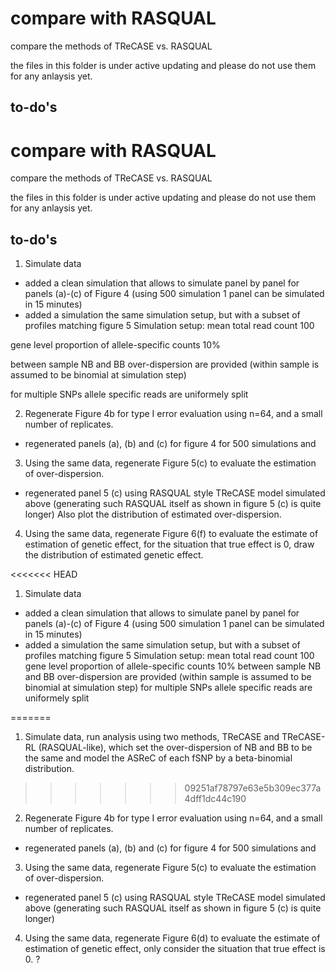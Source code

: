 # compare with RASQUAL
compare the methods of TReCASE vs. RASQUAL  

the files in this folder is under active updating and please do not use them for any anlaysis yet. 

## to-do's
# compare with RASQUAL
compare the methods of TReCASE vs. RASQUAL  

the files in this folder is under active updating and please do not use them for any anlaysis yet. 

## to-do's

1. Simulate data
- added a clean simulation that allows to simulate panel by panel for panels (a)-(c) of Figure 4 (using 500 simulation 1 panel can be simulated in 15 minutes)
- added a simulation the same simulation setup, but with a subset of profiles matching figure 5
Simulation setup:
mean total read count 100

gene level proportion of allele-specific counts 10%

between sample NB and BB over-dispersion are provided (within sample is assumed to be binomial at simulation step)

for multiple SNPs allele specific reads are uniformely split


2. Regenerate Figure 4b for type I error evaluation using n=64, and a small number of replicates. 
- regenerated panels (a), (b) and (c) for figure 4 for 500 simulations and 

3. Using the same data, regenerate Figure 5(c) to evaluate the estimation of over-dispersion. 
- regenerated panel 5 (c) using RASQUAL style TReCASE model simulated above (generating such RASQUAL itself as shown in figure 5 (c) is quite longer) Also plot the distribution of estimated over-dispersion. 

4. Using the same data, regenerate Figure 6(f) to evaluate the estimate of estimation of genetic effect, for the situation that true effect is 0, draw the distribution of estimated genetic effect. 

<<<<<<< HEAD
1. Simulate data
- added a clean simulation that allows to simulate panel by panel for panels (a)-(c) of Figure 4 (using 500 simulation 1 panel can be simulated in 15 minutes)
- added a simulation the same simulation setup, but with a subset of profiles matching figure 5
Simulation setup:
mean total read count 100
gene level proportion of allele-specific counts 10%
between sample NB and BB over-dispersion are provided (within sample is assumed to be binomial at simulation step)
for multiple SNPs allele specific reads are uniformely split
 
=======
1. Simulate data, run analysis using two methods, TReCASE and TReCASE-RL (RASQUAL-like), which set the over-dispersion of NB and BB to be the same and model the ASReC of each fSNP by a beta-binomial distribution. 
>>>>>>> 09251af78797e63e5b309ec377a4dff1dc44c190
2. Regenerate Figure 4b for type I error evaluation using n=64, and a small number of replicates. 
- regenerated panels (a), (b) and (c) for figure 4 for 500 simulations and 

3. Using the same data, regenerate Figure 5(c) to evaluate the estimation of over-dispersion. 
- regenerated panel 5 (c) using RASQUAL style TReCASE model simulated above (generating such RASQUAL itself as shown in figure 5 (c) is quite longer)

4. Using the same data, regenerate Figure 6(d) to evaluate the estimate of estimation of genetic effect, only consider the situation that true effect is 0. 
?
